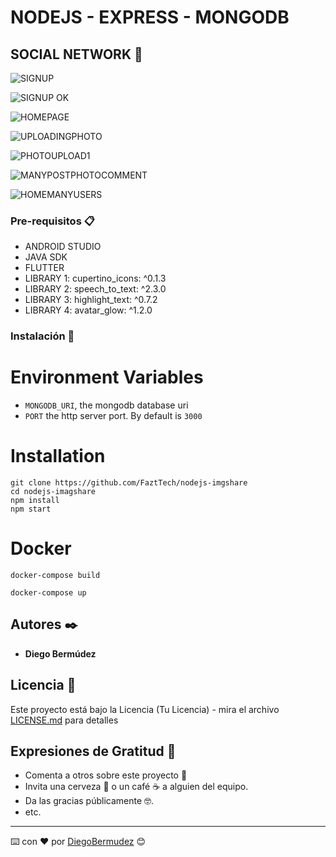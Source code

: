 # NODEJS - EXPRESS - MONGODB




## SOCIAL NETWORK 🚀



![SIGNUP](https://user-images.githubusercontent.com/22797982/104230265-f581c880-5412-11eb-9aab-9ec5ee4b329c.png)


![SIGNUP OK](https://user-images.githubusercontent.com/22797982/104230560-59a48c80-5413-11eb-8b21-9eb51b98a12b.png)


![HOMEPAGE](https://user-images.githubusercontent.com/22797982/104230457-3aa5fa80-5413-11eb-94dc-1ee1c469ee62.png)


![UPLOADINGPHOTO](https://user-images.githubusercontent.com/22797982/104230843-ba33c980-5413-11eb-9715-d20661171a37.png)


![PHOTOUPLOAD1](https://user-images.githubusercontent.com/22797982/104230780-a12b1880-5413-11eb-9bce-734d097151fd.png)


![MANYPOSTPHOTOCOMMENT](https://user-images.githubusercontent.com/22797982/104230959-dafc1f00-5413-11eb-8732-d2ac7a15f107.png)


![HOMEMANYUSERS](https://user-images.githubusercontent.com/22797982/104231012-f1a27600-5413-11eb-8f32-1e04dc6ac4e1.png)


### Pre-requisitos 📋



* ANDROID STUDIO
* JAVA SDK
* FLUTTER
* LIBRARY 1: cupertino_icons: ^0.1.3
* LIBRARY 2: speech_to_text: ^2.3.0
* LIBRARY 3: highlight_text: ^0.7.2
* LIBRARY 4: avatar_glow: ^1.2.0




### Instalación 🔧


# Environment Variables
* `MONGODB_URI`, the mongodb database uri
* `PORT` the http server port. By default is `3000`

# Installation
```
git clone https://github.com/FaztTech/nodejs-imgshare
cd nodejs-imagshare
npm install 
npm start
```

# Docker
```
docker-compose build
```
```
docker-compose up
```


## Autores ✒️

* **Diego Bermúdez**


## Licencia 📄

Este proyecto está bajo la Licencia (Tu Licencia) - mira el archivo [LICENSE.md](LICENSE.md) para detalles

## Expresiones de Gratitud 🎁

* Comenta a otros sobre este proyecto 📢
* Invita una cerveza 🍺 o un café ☕ a alguien del equipo. 
* Da las gracias públicamente 🤓.
* etc.



---
⌨️ con ❤️ por [DiegoBermudez](https://github.com/aadiegoaa96) 😊

